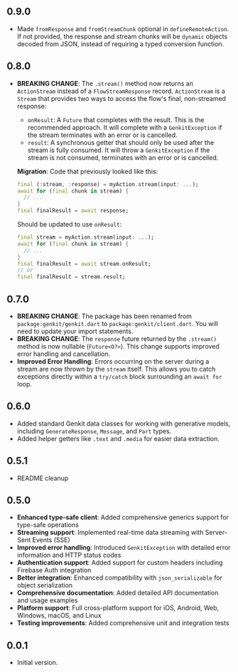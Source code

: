 ## 0.9.0

- Made `fromResponse` and `fromStreamChunk` optional in `defineRemoteAction`. If not provided, the response and stream chunks will be `dynamic` objects decoded from JSON, instead of requiring a typed conversion function.

## 0.8.0

- **BREAKING CHANGE**: The `.stream()` method now returns an `ActionStream` instead of a `FlowStreamResponse` record. `ActionStream` is a `Stream` that provides two ways to access the flow's final, non-streamed response:
  - `onResult`: A `Future` that completes with the result. This is the recommended approach. It will complete with a `GenkitException` if the stream terminates with an error or is cancelled. 
  - `result`: A synchronous getter that should only be used after the stream is fully consumed. It will throw a `GenkitException` if the stream is not consumed, terminates with an error or is cancelled. 

  **Migration**:
  Code that previously looked like this:
  ```dart
  final (:stream, :response) = myAction.stream(input: ...);
  await for (final chunk in stream) {
    // ...
  }
  final finalResult = await response;
  ```

  Should be updated to use `onResult`:
  ```dart
  final stream = myAction.stream(input: ...);
  await for (final chunk in stream) {
    // ...
  }
  final finalResult = await stream.onResult;
  // or
  final finalResult = stream.result;
  ```

## 0.7.0

- **BREAKING CHANGE**: The package has been renamed from `package:genkit/genkit.dart` to `package:genkit/client.dart`. You will need to update your import statements.
- **BREAKING CHANGE**: The `response` future returned by the `.stream()` method is now nullable (`Future<O?>`). This change supports improved error handling and cancellation.
- **Improved Error Handling**: Errors occurring on the server during a stream are now thrown by the `stream` itself. This allows you to catch exceptions directly within a `try/catch` block surrounding an `await for` loop.

## 0.6.0

- Added standard Genkit data classes for working with generative models, including `GenerateResponse`, `Message`, and `Part` types.
- Added helper getters like `.text` and `.media` for easier data extraction.

## 0.5.1

- README cleanup

## 0.5.0

- **Enhanced type-safe client**: Added comprehensive generics support for type-safe operations
- **Streaming support**: Implemented real-time data streaming with Server-Sent Events (SSE)
- **Improved error handling**: Introduced `GenkitException` with detailed error information and HTTP status codes
- **Authentication support**: Added support for custom headers including Firebase Auth integration
- **Better integration**: Enhanced compatibility with `json_serializable` for object serialization
- **Comprehensive documentation**: Added detailed API documentation and usage examples
- **Platform support**: Full cross-platform support for iOS, Android, Web, Windows, macOS, and Linux
- **Testing improvements**: Added comprehensive unit and integration tests

## 0.0.1

- Initial version.
